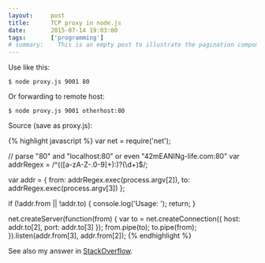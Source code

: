 ```yaml
---
layout:     post
title:      TCP proxy in node.js
date:       2015-07-14 19:03:00
tags:       ['programming']
# summary:    This is an empty post to illustrate the pagination component with Pixyll.
---
```


Use like this:

	$ node proxy.js 9001 80

Or forwarding to remote host:

	$ node proxy.js 9001 otherhost:80

Source (save as proxy.js):

{% highlight javascript %}
var net = require('net');

// parse "80" and "localhost:80" or even "42mEANINg-life.com:80"
var addrRegex = /^(([a-zA-Z\-\.0-9]+):)?(\d+)$/;

var addr = {
    from: addrRegex.exec(process.argv[2]),
    to: addrRegex.exec(process.argv[3])
};

if (!addr.from || !addr.to) {
    console.log('Usage: <from> <to>');
    return;
}

net.createServer(function(from) {
    var to = net.createConnection({
        host: addr.to[2],
        port: addr.to[3]
    });
    from.pipe(to);
    to.pipe(from);
}).listen(addr.from[3], addr.from[2]);
{% endhighlight %}

See also my answer in [StackOverflow](http://stackoverflow.com/questions/6490898/node-js-forward-all-traffic-from-port-a-to-port-b/19637388#19637388).
